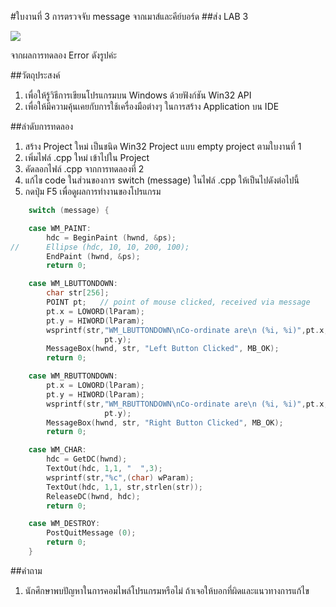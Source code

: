 #ใบงานที่ 3 การตรวจจับ message จากเมาส์และคีย์บอร์ด
##ส่ง LAB 3 

![](https://scontent.fbkk2-3.fna.fbcdn.net/v/t34.0-12/14997070_1132944693492447_874976759_n.png?oh=b6292fc5a3aa0c5014ddeecacafbf3b5&oe=5827A026)

จากผลการทดลอง Error ดังรูปค่ะ 


##วัตถุประสงค์
1.	เพื่อให้รู้วิธีการเขียนโปรแกรมบน Windows ด้วยฟังก์ชัน Win32 API
2.	เพื่อให้มีความคุ้นเคยกับการใช้เครื่องมือต่างๆ ในการสร้าง Application บน IDE

##ลำดับการทดลอง
1.	สร้าง Project ใหม่ เป็นชนิด  Win32 Project แบบ empty project ตามใบงานที่ 1
2.	เพิ่มไฟล์ .cpp ใหม่ เข้าไปใน Project  
3.	คัดลอกไฟล์ .cpp จากการทดลองที่ 2
4.	แก้ไข code ในส่วนของการ switch (message) ในไฟล์ .cpp ให้เป็นไปดังต่อไปนี้
5. กดปุ่ม F5 เพื่อดูผลการทำงานของโปรแกรม
 
```c
    switch (message) {

    case WM_PAINT:
        hdc = BeginPaint (hwnd, &ps);
//      Ellipse (hdc, 10, 10, 200, 100);
        EndPaint (hwnd, &ps);
        return 0;

    case WM_LBUTTONDOWN:
        char str[256];
        POINT pt;   // point of mouse clicked, received via message
        pt.x = LOWORD(lParam);
        pt.y = HIWORD(lParam);
        wsprintf(str,"WM_LBUTTONDOWN\nCo-ordinate are\n (%i, %i)",pt.x,
                     pt.y);
        MessageBox(hwnd, str, "Left Button Clicked", MB_OK);
        return 0;

    case WM_RBUTTONDOWN:
        pt.x = LOWORD(lParam);
        pt.y = HIWORD(lParam);
        wsprintf(str,"WM_RBUTTONDOWN\nCo-ordinate are\n (%i, %i)",pt.x,
                     pt.y);
        MessageBox(hwnd, str, "Right Button Clicked", MB_OK);
        return 0;

    case WM_CHAR:
        hdc = GetDC(hwnd);
        TextOut(hdc, 1,1, "  ",3);
        wsprintf(str,"%c",(char) wParam);
        TextOut(hdc, 1,1, str,strlen(str));
        ReleaseDC(hwnd, hdc);
        return 0;

    case WM_DESTROY:
        PostQuitMessage (0);
        return 0;
    }
```

##คำถาม 
1.	นักศึกษาพบปัญหาในการคอมไพล์โปรแกรมหรือไม่ ถ้าเจอให้บอกที่ผิดและแนวทางการแก้ไข
